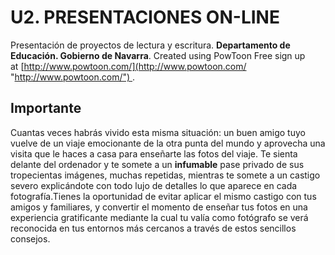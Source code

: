 # U2. PRESENTACIONES ON-LINE

Presentación de proyectos de lectura y escritura. **Departamento de Educación. Gobierno de Navarra**. Created using PowToon Free sign up at [http://www.powtoon.com/](http://www.powtoon.com/ "http://www.powtoon.com/") .

## Importante

Cuantas veces habrás vivido esta misma situación: un buen amigo tuyo vuelve de un viaje emocionante de la otra punta del mundo y aprovecha una visita que le haces a casa para enseñarte las fotos del viaje. Te sienta delante del ordenador y te somete a un **infumable** pase privado de sus tropecientas imágenes, muchas repetidas, mientras te somete a un castigo severo explicándote con todo lujo de detalles lo que aparece en cada fotografía.Tienes la oportunidad de evitar aplicar el mismo castigo con tus amigos y familiares, y convertir el momento de enseñar tus fotos en una experiencia gratificante mediante la cual tu valía como fotógrafo se verá reconocida en tus entornos más cercanos a través de estos sencillos consejos.

